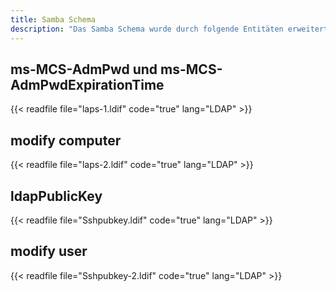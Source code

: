 ```yaml
---
title: Samba Schema
description: "Das Samba Schema wurde durch folgende Entitäten erweitert"
---
```


## ms-MCS-AdmPwd und ms-MCS-AdmPwdExpirationTime

{{< readfile file="laps-1.ldif" code="true" lang="LDAP" >}}

## modify computer

{{< readfile file="laps-2.ldif" code="true" lang="LDAP" >}}

## ldapPublicKey

{{< readfile file="Sshpubkey.ldif" code="true" lang="LDAP" >}}

## modify user

{{< readfile file="Sshpubkey-2.ldif" code="true" lang="LDAP" >}}
